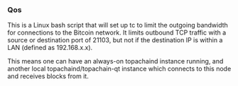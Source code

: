 ### Qos ###

This is a Linux bash script that will set up tc to limit the outgoing bandwidth for connections to the Bitcoin network. It limits outbound TCP traffic with a source or destination port of 21103, but not if the destination IP is within a LAN (defined as 192.168.x.x).

This means one can have an always-on topachaind instance running, and another local topachaind/topachain-qt instance which connects to this node and receives blocks from it.
